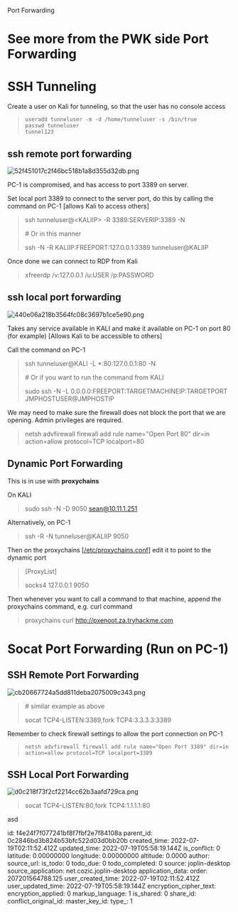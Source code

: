 Port Forwarding

# See more from the PWK side Port Forwarding

# SSH Tunneling

Create a user on Kali for tunneling, so that the user has no console access

> ```shell-session
> useradd tunneluser -m -d /home/tunneluser -s /bin/true
> passwd tunneluser
> tunnel123
> ```

## ssh remote port forwarding

![52f451017c2f46bc518b1a8d355d32db.png](:/13b528c21fd14d718a3f95cadc0c1663)

PC-1 is compromised, and has access to port 3389 on server.

Set local port 3389 to connect to the server port, do this by calling the command on PC-1 \[allows Kali to access others\]

> ssh tunneluser@&lt;KALIIP&gt; -R 3389:SERVERIP:3389 -N
> 
> \# Or in this manner
> 
> ssh -N -R KALIIP:FREEPORT:127.0.0.1:3389 tunneluser@KALIIP

Once done we can connect to RDP from Kali

> xfreerdp /v:127.0.0.1 /u:USER /p:PASSWORD

## ssh local port forwarding

![440e06a218b3564fc08c3697b1ce5e90.png](:/e20b22fbb0f1432191d466ed6cc88423)

Takes any service available in KALI and make it available on PC-1 on port 80 (for example) \[Allows Kali to be accessible to others\]

Call the command on PC-1

> ssh tunneluser@KALI -L *:80:127.0.0.1:80 -N
> 
> \# Or if you want to run the command from KALI
> 
> sudo ssh -N -L 0.0.0.0:FREEPORT:TARGETMACHINEIP:TARGETPORT JMPHOSTUSER@JMPHOSTIP

We may need to make sure the firewall does not block the port that we are opening. Admin privileges are required.

> netsh advfirewall firewall add rule name="Open Port 80" dir=in action=allow protocol=TCP localport=80

## Dynamic Port Forwarding

This is in use with **proxychains**

On KALI

> sudo ssh -N -D 9050 sean@10.11.1.251

Alternatively, on PC-1

> ssh -R -N tunneluser@KALIIP 9050

Then on the proxychains \[<ins>/etc/proxychains.conf</ins>\] edit it to point to the dynamic port

> \[ProxyList\]
> 
> socks4 127.0.0.1 9050

Then whenever you want to call a command to that machine, append the proxychains command, e.g. curl command

> proxychains curl http://pxenoot.za.tryhackme.com

# Socat Port Forwarding (Run on PC-1)

## SSH Remote Port Forwarding

![cb20667724a5dd811deba2075009c343.png](:/bd374439b0ce49558602452e446dacfe)

> \# similar example as above
> 
> socat TCP4-LISTEN:3389,fork TCP4:3.3.3.3:3389

Remember to check firewall settings to allow the port connection on PC-1

> `netsh advfirewall firewall add rule name="Open Port 3389" dir=in action=allow protocol=TCP localport=3389`

## SSH Local Port Forwarding

![d0c218f73f2cf2214cc62b3aafd729ca.png](:/4758b68f73cc412893063066d34759c4)

> socat TCP4-LISTEN:80,fork TCP4:1.1.1.1:80

asd

id: f4e24f7f077241bf8f7fbf2e7f84108a
parent_id: 0c2846bd3b824b53bfc522d03d0bb20b
created_time: 2022-07-19T02:11:52.412Z
updated_time: 2022-07-19T05:58:19.144Z
is_conflict: 0
latitude: 0.00000000
longitude: 0.00000000
altitude: 0.0000
author: 
source_url: 
is_todo: 0
todo_due: 0
todo_completed: 0
source: joplin-desktop
source_application: net.cozic.joplin-desktop
application_data: 
order: 207201564788.125
user_created_time: 2022-07-19T02:11:52.412Z
user_updated_time: 2022-07-19T05:58:19.144Z
encryption_cipher_text: 
encryption_applied: 0
markup_language: 1
is_shared: 0
share_id: 
conflict_original_id: 
master_key_id: 
type_: 1